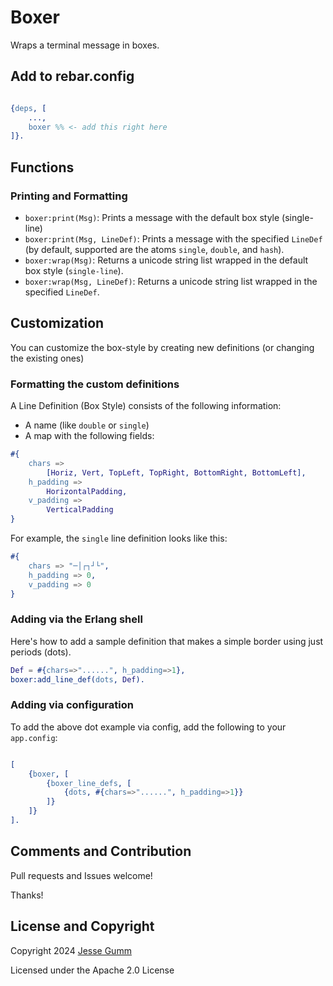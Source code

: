 # Boxer

Wraps a terminal message in boxes.

## Add to rebar.config

```erlang

{deps, [
	...,
	boxer %% <- add this right here
]}.
```

## Functions

### Printing and Formatting

* `boxer:print(Msg)`: Prints a message with the default box style (single-line)
* `boxer:print(Msg, LineDef)`: Prints a message with the specified `LineDef`
  (by default, supported are the atoms `single`, `double`, and `hash`).
* `boxer:wrap(Msg)`: Returns a unicode string list wrapped in the default box
  style (`single-line`).
* `boxer:wrap(Msg, LineDef)`: Returns a unicode string list wrapped in the
  specified `LineDef`.

## Customization

You can customize the box-style by creating new definitions (or changing the existing ones)

### Formatting the custom definitions

A Line Definition (Box Style) consists of the following information:

* A name (like `double` or `single`)
* A map with the following fields:

```erlang
#{
	chars =>
		[Horiz, Vert, TopLeft, TopRight, BottomRight, BottomLeft],
	h_padding =>
		HorizontalPadding,
	v_padding =>
		VerticalPadding
}
```

For example, the `single` line definition looks like this:

```erlang
#{
	chars => "─│┌┐┘└",
	h_padding => 0,
	v_padding => 0
}
```

### Adding via the Erlang shell

Here's how to add a sample definition that makes a simple border using just periods (dots).

```erlang
Def = #{chars=>"......", h_padding=>1},
boxer:add_line_def(dots, Def).
```

### Adding via configuration

To add the above dot example via config, add the following to your `app.config`:

```erlang

[
	{boxer, [
		{boxer_line_defs, [
			{dots, #{chars=>"......", h_padding=>1}}
		]}
	]}
].
```

## Comments and Contribution

Pull requests and Issues welcome!

Thanks!

## License and Copyright

Copyright 2024 [Jesse Gumm](http://jessegumm.com)

Licensed under the Apache 2.0 License
